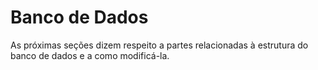 # Banco de Dados

As próximas seções dizem respeito a partes relacionadas à estrutura do banco
de dados e a como modificá-la.

